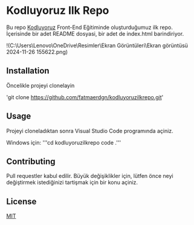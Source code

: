 # Kodluyoruz Ilk Repo

Bu repo [Kodluyoruz](https://www.kodluyoruz.org/) Front-End Eğitiminde oluşturduğumuz ilk repo. İçerisinde bir adet README dosyasi, bir adet de index.html barindiriyor.

!(C:\Users\Lenovo\OneDrive\Resimler\Ekran Görüntüleri\Ekran görüntüsü 2024-11-26 155622.png)

## Installation

Öncelikle projeyi clonelayin

'git clone https://github.com/fatmaerdgn/kodluyoruzilkrepo.git'

## Usage

Projeyi cloneladıktan sonra Visual Studio Code programında açiniz.

Windows için:
'''cd kodluyoruzilkrepo
    code .'''

## Contributing
Pull requestler kabul edilir. Büyük değişiklikler için, lütfen önce neyi değiştirmek istediğinizi tartişmak için bir konu açiniz.

## License
[MIT](https://choosealicense.com/licenses/mit/)